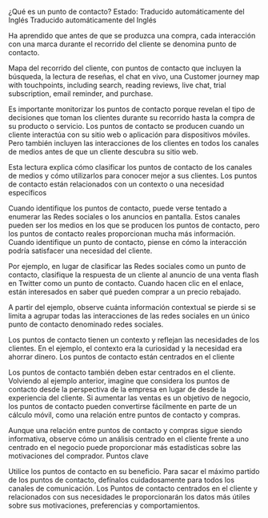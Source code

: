 
¿Qué es un punto de contacto?
Estado: Traducido automáticamente del Inglés
Traducido automáticamente del Inglés

Ha aprendido que antes de que se produzca una compra, cada interacción con una marca durante el recorrido del cliente se denomina punto de contacto.

Mapa del recorrido del cliente, con puntos de contacto que incluyen la búsqueda, la lectura de reseñas, el chat en vivo, una
Customer journey map with touchpoints, including search, reading reviews, live chat, trial subscription, email reminder, and purchase.

Es importante monitorizar los puntos de contacto porque revelan el tipo de decisiones que toman los clientes durante su recorrido hasta la compra de su producto o servicio. Los puntos de contacto se producen cuando un cliente interactúa con su sitio web o aplicación para dispositivos móviles. Pero también incluyen las interacciones de los clientes en todos los canales de medios antes de que un cliente descubra su sitio web.

Esta lectura explica cómo clasificar los puntos de contacto de los canales de medios y cómo utilizarlos para conocer mejor a sus clientes.
Los puntos de contacto están relacionados con un contexto o una necesidad específicos

Cuando identifique los puntos de contacto, puede verse tentado a enumerar las Redes sociales o los anuncios en pantalla. Estos canales pueden ser los medios en los que se producen los puntos de contacto, pero los puntos de contacto reales proporcionan mucha más información. Cuando identifique un punto de contacto, piense en cómo la interacción podría satisfacer una necesidad del cliente.

Por ejemplo, en lugar de clasificar las Redes sociales como un punto de contacto, clasifique la respuesta de un cliente al anuncio de una venta flash en Twitter como un punto de contacto. Cuando hacen clic en el enlace, están interesados en saber qué pueden comprar a un precio rebajado.

A partir del ejemplo, observe cuánta información contextual se pierde si se limita a agrupar todas las interacciones de las redes sociales en un único punto de contacto denominado redes sociales. 

Los puntos de contacto tienen un contexto y reflejan las necesidades de los clientes. En el ejemplo, el contexto era la curiosidad y la necesidad era ahorrar dinero.
Los puntos de contacto están centrados en el cliente

Los puntos de contacto también deben estar centrados en el cliente. Volviendo al ejemplo anterior, imagine que considera los puntos de contacto desde la perspectiva de la empresa en lugar de desde la experiencia del cliente. Si aumentar las ventas es un objetivo de negocio, los puntos de contacto pueden convertirse fácilmente en parte de un cálculo móvil, como una relación entre puntos de contacto y compras.

Aunque una relación entre puntos de contacto y compras sigue siendo informativa, observe cómo un análisis centrado en el cliente frente a uno centrado en el negocio puede proporcionar más estadísticas sobre las motivaciones del comprador.
Puntos clave

Utilice los puntos de contacto en su beneficio. Para sacar el máximo partido de los puntos de contacto, defínalos cuidadosamente para todos los canales de comunicación. Los Puntos de contacto centrados en el cliente y relacionados con sus necesidades le proporcionarán los datos más útiles sobre sus motivaciones, preferencias y comportamientos.